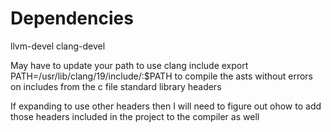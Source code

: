 # Dependencies
llvm-devel
clang-devel

May have to update your path to use clang include
export PATH=/usr/lib/clang/19/include/:$PATH
to compile the asts without errors on includes from the c file standard library
headers

If expanding to use other headers then I will need to figure out ohow to add
those headers included in the project to the compiler as well
